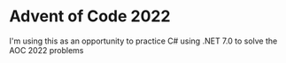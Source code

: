 # Advent of Code 2022
I'm using this as an opportunity to practice C# using .NET 7.0 to solve the AOC 2022 problems